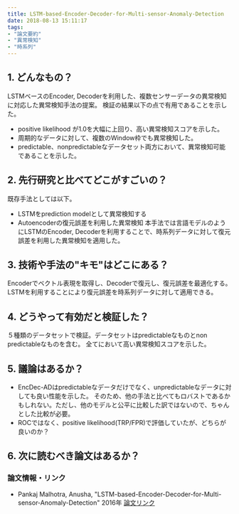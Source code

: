 ```yaml
---
title: LSTM-based-Encoder-Decoder-for-Multi-sensor-Anomaly-Detection
date: 2018-08-13 15:11:17
tags:
- "論文要約"
- "異常検知"
- "時系列"
---
```


## 1. どんなもの？
LSTMベースのEncoder, Decoderを利用した、複数センサーデータの異常検知に対応した異常検知手法の提案。
検証の結果以下の点で有用であることを示した。
- positive likelihood が1.0を大幅に上回り、高い異常検知スコアを示した。
- 周期的なデータに対して、複数のWindow枠でも異常検知した。
- predictable、nonpredictableなデータセット両方において、異常検知可能であることを示した。

## 2. 先行研究と比べてどこがすごいの？
既存手法としては以下。
- LSTMをprediction modelとして異常検知する
- Autoencoderの復元誤差を利用した異常検知
本手法では言語モデルのようにLSTMのEncoder, Decoderを利用することで、時系列データに対して復元誤差を利用した異常検知を適用した。

## 3. 技術や手法の"キモ"はどこにある？
Encoderでベクトル表現を取得し、Decoderで復元し、復元誤差を最適化する。
LSTMを利用することにより復元誤差を時系列データに対して適用できる。

## 4. どうやって有効だと検証した？
５種類のデータセットで検証。データセットはpredictableなものとnon predictableなものを含む。
全てにおいて高い異常検知スコアを示した。

## 5. 議論はあるか？
- EncDec-ADはpredictableなデータだけでなく、unpredictableなデータに対しても良い性能を示した。
そのため、他の手法と比べてもロバストであるかもしれない。ただし、他のモデルと公平に比較した訳ではないので、ちゃんとした比較が必要。
- ROCではなく、positive likelihood(TRP/FPR)で評価していたが、どちらが良いのか？

## 6. 次に読むべき論文はあるか？

### 論文情報・リンク
* Pankaj Malhotra, Anusha, "LSTM-based-Encoder-Decoder-for-Multi-sensor-Anomaly-Detection" 2016年 [論文リンク]()
